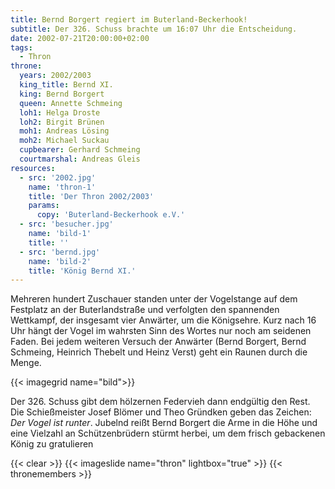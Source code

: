 ```yaml
---
title: Bernd Borgert regiert im Buterland-Beckerhook!
subtitle: Der 326. Schuss brachte um 16:07 Uhr die Entscheidung.
date: 2002-07-21T20:00:00+02:00
tags:
  - Thron
throne:
  years: 2002/2003
  king_title: Bernd XI.
  king: Bernd Borgert
  queen: Annette Schmeing
  loh1: Helga Droste
  loh2: Birgit Brünen
  moh1: Andreas Lösing
  moh2: Michael Suckau
  cupbearer: Gerhard Schmeing
  courtmarshal: Andreas Gleis
resources:
  - src: '2002.jpg'
    name: 'thron-1'
    title: 'Der Thron 2002/2003'
    params:
      copy: 'Buterland-Beckerhook e.V.'
  - src: 'besucher.jpg'
    name: 'bild-1'
    title: ''
  - src: 'bernd.jpg'
    name: 'bild-2'
    title: 'König Bernd XI.'
---
```


Mehreren hundert Zuschauer standen unter der Vogelstange auf dem Festplatz
an der Buterlandstraße und verfolgten den spannenden Wettkampf, der
insgesamt vier Anwärter, um die Königsehre.<!--more-->
Kurz nach 16 Uhr hängt der Vogel im wahrsten Sinn des Wortes nur noch am
seidenen Faden. Bei jedem weiteren Versuch der Anwärter
(Bernd Borgert, Bernd Schmeing, Heinrich Thebelt und Heinz Verst) geht ein
Raunen durch die Menge.

{{< imagegrid name="bild">}}

Der 326. Schuss gibt dem hölzernen Federvieh dann endgültig den Rest.
Die Schießmeister Josef Blömer und Theo Gründken geben das Zeichen:
*Der Vogel ist runter*.
Jubelnd reißt Bernd Borgert die Arme in die Höhe und eine Vielzahl
an Schützenbrüdern stürmt herbei, um dem frisch gebackenen König zu
gratulieren

{{< clear >}}
{{< imageslide name="thron" lightbox="true" >}}
{{< thronemembers >}}
